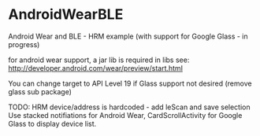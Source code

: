 AndroidWearBLE
==========

Android Wear and BLE - HRM example (with support for Google Glass - in progress)

for android wear support, a jar lib is required in libs see:
http://developer.android.com/wear/preview/start.html

You can change target to API Level 19 if Glass support not desired (remove glass sub package)

TODO: HRM device/address is hardcoded - add leScan and save selection
Use stacked notifiations for Android Wear, CardScrollActivity for Google Glass to display device list.


